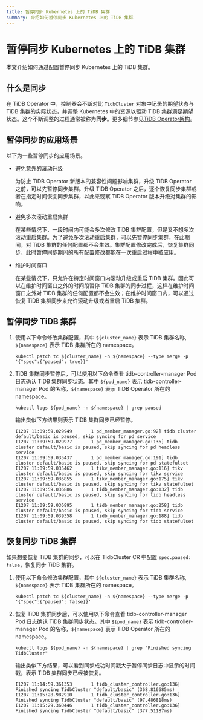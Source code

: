 ```yaml
---
title: 暂停同步 Kubernetes 上的 TiDB 集群
summary: 介绍如何暂停同步 Kubernetes 上的 TiDB 集群
---
```


# 暂停同步 Kubernetes 上的 TiDB 集群

本文介绍如何通过配置暂停同步 Kubernetes 上的 TiDB 集群。

## 什么是同步

在 TiDB Operator 中，控制器会不断对比 `TidbCluster` 对象中记录的期望状态与 TiDB 集群的实际状态，并调整 Kubernetes 中的资源以驱动 TiDB 集群满足期望状态。这个不断调整的过程通常被称为**同步**。更多细节参见[TiDB Operator架构](architecture.md)。

## 暂停同步的应用场景

以下为一些暂停同步的应用场景。

- 避免意外的滚动升级

    为防止 TiDB Operator 新版本的兼容性问题影响集群，升级 TiDB Operator 之前，可以先暂停同步集群。升级 TiDB Operator 之后，逐个恢复同步集群或者在指定时间恢复同步集群，以此来观察 TiDB Operator 版本升级对集群的影响。

- 避免多次滚动重启集群

    在某些情况下，一段时间内可能会多次修改 TiDB 集群配置，但是又不想多次滚动重启集群。为了避免多次滚动重启集群，可以先暂停同步集群，在此期间，对 TiDB 集群的任何配置都不会生效。集群配置修改完成后，恢复集群同步，此时暂停同步期间的所有配置修改都能在一次重启过程中被应用。

- 维护时间窗口

    在某些情况下，只允许在特定时间窗口内滚动升级或重启 TiDB 集群。因此可以在维护时间窗口之外的时间段暂停 TiDB 集群的同步过程，这样在维护时间窗口之外对 TiDB 集群的任何配置都不会生效；在维护时间窗口内，可以通过恢复 TiDB 集群同步来允许滚动升级或者重启 TiDB 集群。

## 暂停同步 TiDB 集群

1. 使用以下命令修改集群配置，其中 `${cluster_name}` 表示 TiDB 集群名称, `${namespace}` 表示 TiDB 集群所在的 namespace。

        
    ```shell
    kubectl patch tc ${cluster_name} -n ${namespace} --type merge -p '{"spec":{"paused": true}}'
    ```

2. TiDB 集群同步暂停后，可以使用以下命令查看 tidb-controller-manager Pod 日志确认 TiDB 集群同步状态。其中 `${pod_name}` 表示 tidb-controller-manager Pod 的名称，`${namespace}` 表示 TiDB Operator 所在的 namespace。

        
    ```shell
    kubectl logs ${pod_name} -n ${namespace} | grep paused
    ```

    输出类似下方结果则表示 TiDB 集群同步已经暂停。
    
    ```
    I1207 11:09:59.029949       1 pd_member_manager.go:92] tidb cluster default/basic is paused, skip syncing for pd service
    I1207 11:09:59.029977       1 pd_member_manager.go:136] tidb cluster default/basic is paused, skip syncing for pd headless service
    I1207 11:09:59.035437       1 pd_member_manager.go:191] tidb cluster default/basic is paused, skip syncing for pd statefulset
    I1207 11:09:59.035462       1 tikv_member_manager.go:116] tikv cluster default/basic is paused, skip syncing for tikv service
    I1207 11:09:59.036855       1 tikv_member_manager.go:175] tikv cluster default/basic is paused, skip syncing for tikv statefulset
    I1207 11:09:59.036886       1 tidb_member_manager.go:132] tidb cluster default/basic is paused, skip syncing for tidb headless service
    I1207 11:09:59.036895       1 tidb_member_manager.go:258] tidb cluster default/basic is paused, skip syncing for tidb service
    I1207 11:09:59.039358       1 tidb_member_manager.go:188] tidb cluster default/basic is paused, skip syncing for tidb statefulset
    ```

## 恢复同步 TiDB 集群

如果想要恢复 TiDB 集群的同步，可以在 TidbCluster CR 中配置 `spec.paused: false`，恢复同步 TiDB 集群。

1. 使用以下命令修改集群配置，其中 `${cluster_name}` 表示 TiDB 集群名称, `${namespace}` 表示 TiDB 集群所在的 namespace。

        
    ```shell
    kubectl patch tc ${cluster_name} -n ${namespace} --type merge -p '{"spec":{"paused": false}}'
    ```

2. 恢复 TiDB 集群同步后，可以使用以下命令查看 tidb-controller-manager Pod 日志确认 TiDB 集群同步状态。其中 `${pod_name}` 表示 tidb-controller-manager Pod 的名称，`${namespace}` 表示 TiDB Operator 所在的 namespace。

        
    ```shell
    kubectl logs ${pod_name} -n ${namespace} | grep "Finished syncing TidbCluster"
    ```
    
    输出类似下方结果，可以看到同步成功时间戳大于暂停同步日志中显示的时间戳，表示 TiDB 集群同步已经被恢复。
    
    ```
    I1207 11:14:59.361353       1 tidb_cluster_controller.go:136] Finished syncing TidbCluster "default/basic" (368.816685ms)
    I1207 11:15:28.982910       1 tidb_cluster_controller.go:136] Finished syncing TidbCluster "default/basic" (97.486818ms)
    I1207 11:15:29.360446       1 tidb_cluster_controller.go:136] Finished syncing TidbCluster "default/basic" (377.51187ms)
    ```
